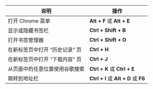 | 说明                           | 操作                                  |
| ------------------------------ | ------------------------------------- |
| 打开 Chrome 菜单               | **Alt + F** 或 **Alt + E**            |
| 显示或隐藏书签栏               | **Ctrl + Shift + B**                  |
| 打开书签管理器                 | **Ctrl + Shift + O**                  |
| 在新标签页中打开 “历史记录” 页 | **Ctrl + H**                          |
| 在新标签页中打开 “下载内容” 页 | **Ctrl + J**                          |
| 从页面中的任意位置使用谷歌搜索 | **Ctrl + K** 或 **Ctrl + E**          |
| 跳转到地址栏                   | **Ctrl + l** 或 **Alt + D** 或 **F6** |